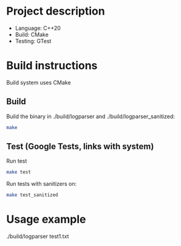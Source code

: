 # Project description
- Language: C++20
- Build: CMake
- Testing: GTest

# Build instructions

Build system uses CMake

## Build
Build the binary in ./build/logparser and ./build/logparser_sanitized:
```sh
make
```

## Test (Google Tests, links with system)
Run test
```sh
make test
```

Run tests with sanitizers on:
```sh
make test_sanitized
```

# Usage example
./build/logparser test1.txt
